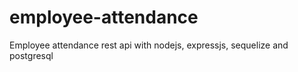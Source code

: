 # employee-attendance
 Employee attendance rest api with nodejs, expressjs, sequelize and postgresql

